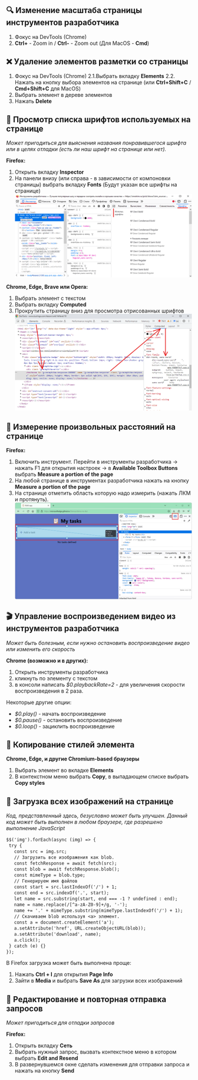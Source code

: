 ## 🔍 Изменение масштаба страницы инструментов разработчика

1. Фокус на DevTools (Chrome)
2. **Ctrl+** - Zoom in / **Ctrl-**  - Zoom out (Для MacOS - **Cmd**)

## ❌ Удаление элементов разметки со страницы

1. Фокус на DevTools (Chrome)
2.1.Выбрать вкладку **Elements**
2.2. Нажать на кнопку выбора элементов на странице (или **Ctrl+Shift+C** / **Cmd+Shift+C** для MacOS)
3. Выбрать элемент в дереве элементов
4. Нажать **Delete**

## 📄 Просмотр списка шрифтов используемых на странице

_Может пригодиться для выяснения названия понравившегося шрифта или в целях отладки (есть ли наш шрифт на странице или нет)._

**Firefox:**

1. Открыть вкладку **Inspector**
2. На панели внизу (или справа - в зависимости от компоновки страницы) выбрать вкладку **Fonts** (Будут указан все шрифты на странице) ![Firefox dev tools](images/image.png)

**Chrome, Edge, Brave или Opera:**

1. Выбрать элемент с текстом
2. Выбрать вкладку **Computed**
3. Прокрутить страницу вниз для просмотра отрисованных шрифтов ![Chrome dev tools](images/chrome-dev-tools.png)

## 📏 Измерение произвольных расстояний на странице

**Firefox:**

1. Включить инструмент. Перейти в инструменты разработчика -> нажать F1 для открытия настроек -> в **Available Toolbox Buttons** выбрать **Measure a portion of the page**
2. На любой странице в инструментах разработчика нажать на кнопку **Measure a portion of the page**
3. На странице отметить область которую надо измерить (нажать ЛКМ и протянуть). ![Measure a portion of the page](images/measure_a_portion_of_the_page.png)

## 🎬 Управление воспроизведением видео из инструментов разработчика

_Может быть болезным, если нужно остановить воспроизведение видео или изменить его скорость_

**Chrome (возможно и в других):**

1. Открыть инструменты разработчика
2. кликнуть по элементу с текстом
3. в консоли написать _$0.playbackRate=2_ - для увеличения скорости воспроизведения в 2 раза.

Некоторые другие опции:
- _$0.play()_ - начать воспроизведение
- _$0.pause()_ - остановить воспроизведение
- _$0.loop()_ - зациклить воспроизведение

## 💅 Копирование стилей элемента

**Chrome, Edge, и другие Chromium-based браузеры**

1. Выбрать элемент во вкладке **Elements**
2. В контекстном меню выбрать **Copy**, в выпадающем списке выбрать **Copy styles**

## 🎴 Загрузка всех изображений на странице

_Код, представленный здесь, безусловно может быть улучшен. Данный код может быть выполнен в любом браузере, где разрешено выполнение JavaScript_

```
$$('img').forEach(async (img) => {
 try {
   const src = img.src;
   // Загрузить все изображения как blob.
   const fetchResponse = await fetch(src);
   const blob = await fetchResponse.blob();
   const mimeType = blob.type;
   // Генерируем имя файлов
   const start = src.lastIndexOf('/') + 1;
   const end = src.indexOf('.', start);
   let name = src.substring(start, end === -1 ? undefined : end);
   name = name.replace(/[^a-zA-Z0-9]+/g, '-');
   name += '.' + mimeType.substring(mimeType.lastIndexOf('/') + 1);
   // Скачиваем blob используя <a> элемент.
   const a = document.createElement('a');
   a.setAttribute('href', URL.createObjectURL(blob));
   a.setAttribute('download', name);
   a.click();
 } catch (e) {}
});
```

В Firefox загрузка может быть выполнена проще:

1. Нажать **Ctrl + I** для открытия **Page Info**
2. Зайти в **Media** и выбрать **Save As** для загрузки всех изображений

## 📝 Редактирование и повторная отправка запросов

_Может пригодиться для отладки запросов_

**Firefox:**

1. Открыть вкладку **Сеть**
2. Выбрать нужный запрос, вызвать контекстное меню в котором выбрать **Edit and Resend**
3. В развернувшемся окне сделать изменения для отправки запроса и нажать на кнопку **Send**



